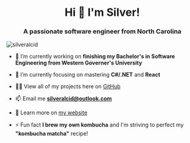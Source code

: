 <h1 align="center">Hi 👋 I'm Silver!</h1>

<h3 align="center">A passionate software engineer from North Carolina</h3>

<p align="left"> <img src="https://komarev.com/ghpvc/?username=silveralcid&label=Profile%20views&color=0e75b6&style=flat" alt="silveralcid" /> </p>

- 🔭 I’m currently working on **finishing my Bachelor's in Software Engineering from Western Governer's University**

- 🌱 I’m currently focusing on mastering **C#/.NET** and **React**

- 👨‍💻 View all of my projects here on [GitHub](https://github.com/silveralcid?tab=repositories)

- 📫 Email me **silveralcid@outlook.com**

- 📄 Learn more on [my website](https://silveralcid.com/)

- ⚡ Fun fact **I brew my own kombucha** and I'm striving to perfect my **"kombucha matcha"** recipe!
